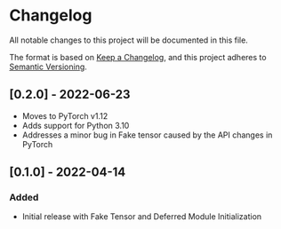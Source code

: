 # Changelog
All notable changes to this project will be documented in this file.

The format is based on [Keep a Changelog](http://keepachangelog.com/en/1.0.0/),
and this project adheres to [Semantic Versioning](https://semver.org/spec/v2.0.0.html).

## [0.2.0] - 2022-06-23
 - Moves to PyTorch v1.12
 - Adds support for Python 3.10
 - Addresses a minor bug in Fake tensor caused by the API changes in PyTorch

## [0.1.0] - 2022-04-14
### Added
 - Initial release with Fake Tensor and Deferred Module Initialization
